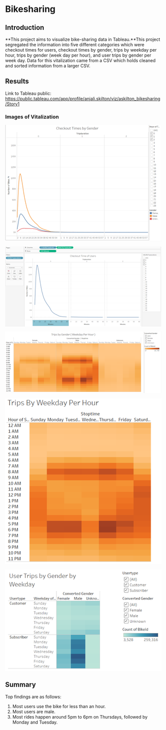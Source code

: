 # Bikesharing
## Introduction
**This project aims to visualize bike-sharing data in Tableau.**This project segregated the information into five different categories which were checkout times for users, checkout times by gender, trips by weekday per hour, trips by gender (week day per hour), and user trips by gender per week day. Data for this vitalization came from a CSV which holds cleaned and sorted information from a larger CSV.
## Results
Link to Tableau public: https://public.tableau.com/app/profile/anjali.skilton/viz/askilton_bikesharing/Story1
### Images of Vitalization

![checkout_times_by_gender]( checkout_times_by_gender.PNG)



![checkout_times_for_users]( checkout_times_for_users.PNG)



![trips_by_gender_weekday_per_hour]( trips_by_gender_weekday_per_hour.PNG)



![ trips_by_weekday_per_hour]( trips_by_weekday_per_hour.PNG)



![ user_trips_by_gender_by_weekday]( user_trips_by_gender_by_weekday.PNG)


## Summary
Top findings are as follows:
1)	Most users use the bike for less than an hour.
2)	Most users are male.
3)	Most rides happen around 5pm to 6pm on Thursdays, followed by Monday and Tuesday.
